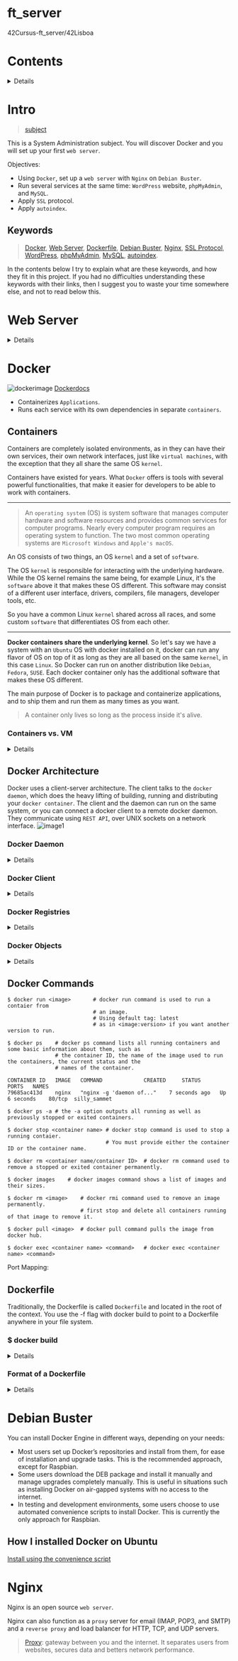 # ft_server
  42Cursus-ft_server/42Lisboa

# Contents
 <details>

 1. [Intro](https://github.com/mlanca-c/ft_server#Intro)
	* [Keywords](https://github.com/mlanca-c/ft_server#Keywords)
 2. [Web Server](https://github.com/mlanca-c/ft_server#Web-Server)
 3. [Docker](https://github.com/mlanca-c/ft_server#Docker)
    * [Containers](https://github.com/mlanca-c/ft_server#Containers)
    * [Docker Architecture](https://github.com/mlanca-c/ft_server#Docker-Architecture)
    * [Docker Commands](https://github.com/mlanca-c/ft_server#Docker-Commands)
    * [Dockerfile](https://github.com/mlanca-c/ft_server#Dockerfile)
 4. [Debian Buster](https://github.com/mlanca-c/ft_server#Debian-Buster)

 </details>
 
# Intro
 > [subject](subject.pdf)

 This is a System Administration subject. You will discover Docker and you will set up your first ```web server```.

 Objectives:
 * Using ```Docker```, set up a ```web server``` with ```Nginx``` on ```Debian Buster```.
 * Run several services at the same time: ```WordPress``` website, ```phpMyAdmin```, and ```MySQL```.
 * Apply ```SSL``` protocol.
 * Apply ```autoindex```.

## Keywords
 > [Docker](https://docs.docker.com/get-started/overview/), [Web Server](https://developer.mozilla.org/en-US/docs/Learn/Common_questions/What_is_a_web_server), [Dockerfile](https://docs.docker.com/engine/reference/builder/), [Debian Buster](https://www.debian.org/doc/), [Nginx](https://nginx.org/en/docs/), [SSL Protocol](https://www.csoonline.com/article/3246212/what-is-ssl-tls-and-how-this-encryption-protocol-works.html), [WordPress](https://codex.wordpress.org/Main_Page), [phpMyAdmin](https://www.phpmyadmin.net/docs/), [MySQL](https://dev.mysql.com/doc/), [autoindex]().

 In the contents below I try to explain what are these keywords, and how they fit in this project. If you had no difficulties understanding these keywords with their links, then I suggest you to waste your time somewhere else, and not to read below this.


# Web Server
 <details>

 >  ```Web Server``` is computer software and underlying hardware that accepts requests via ```HTTP``` (Hypertext Transfer Protocol), the network protocol created to distribute web pages, or its secure variant ```HTTPS``` (Hypertext Transfer Protocol Secure).

 To fetch a webpage, your browser sends a request to the web server, which searches for the requested file in its own ```storage space```. Upon finding the file, the server reads it, processes it as-needed, and sends it to the browser.

 ![web_server](http://www.clipartbest.com/cliparts/9c4/LnM/9c4LnMzgi.png)
 
 As its name implies, ```HTTP``` specifies how to transfer hypertext (linked web documents) between two computers.
 * Only clients can make HTTP requests, and then only to servers. Servers can only respond to a client's HTTP request.
 * When requesting a file via HTTP, clients must provide the file's URL.
 * The web server must answer every HTTP request, at least with an error message.

 **On a web server, the HTTP server is responsible for processing and answering incoming requests.**

 </details>

# Docker
 ![dockerimage](https://www.docker.com/sites/default/files/social/docker_facebook_share.png) [Dockerdocs](https://docs.docker.com/get-started/overview/)

 * Containerizes ```Applications```.
 * Runs each service with its own dependencies in separate ```containers```.

## Containers
 Containers are completely isolated environments, as in they can have their own services, their own network interfaces, just like ```virtual machines```, with the exception that they all share the same OS ```kernel```. 

 Containers have existed for years. What ```Docker``` offers is tools with several powerful functionalities, that make it easier for developers to be able to work with containers.

 -----------------------
 > An ```operating system``` (OS) is system software that manages computer hardware and software resources and provides common services for computer programs. Nearly every computer program requires an operating system to function. The two most common operating systems are ```Microsoft Windows``` and ```Apple's macOS```.

 An OS consists of two things, an OS ```kernel``` and a set of ```software```.

 The OS ```kernel``` is responsible for interacting with the underlying hardware. While the OS kernel remains the same being, for example Linux, it's the ```software``` above it that makes these OS different. This software may consist of a different user interface, drivers, compilers, file managers, developer tools, etc.

 So you have a common Linux ```kernel``` shared across all races, and some custom ```software``` that differentiates OS from each other.

 -----------------------
 **Docker containers share the underlying kernel**. So let's say we have a system with an ```Ubuntu``` OS with docker installed on it, docker can run any flavor of OS on top of it as long as they are all based on the same ```kernel```, in this case ```Linux```. So Docker can run on another distribution like ```Debian```, ```Fedora```, ```SUSE```. Each docker container only has the additional software that makes these OS different.

 The main purpose of Docker is to package and containerize applications, and to ship them and run them as many times as you want.

 > A container only lives so long as the process inside it's alive.

### Containers vs. VM

 <details>

 |Virtual Machines	|Containers		|
 |:----------------:|:-------------:|
 |Designed by running software on top of physical servers to emulate a particular hardware system. A hypervisor, or a virtual machine monitor, is software, firmware, or hardware that creates and runs VMs. It’s what sits between the hardware and the virtual machine and is necessary to virtualize the server. Within each virtual machine runs a unique guest operating system. VMs with different operating systems can run on the same physical server — a UNIX VM can sit alongside a Linux VM, and so on. Each VM has its own binaries, libraries, and applications that it services, and the VM may be many gigabytes in size. Virtual machines and containers differ in several ways, but the primary difference is that containers provide a way to virtualize an OS so that multiple workloads can run on a single OS instance. With VMs, the hardware is being virtualized to run multiple OS instances. Containers’ speed, agility, and portability make them yet another tool to help streamline software development.|Containers sit on top of a physical server and its host OS — for example, Linux or Windows. Each container shares the host OS kernel and, usually, the binaries and libraries, too. Shared components are read-only. Containers are thus exceptionally “light”—they are only megabytes in size and take just seconds to start, versus gigabytes and minutes for a VM.|

 ![image2](https://s7280.pcdn.co/wp-content/uploads/2018/08/containers-vs-virtual-machines-1024x522.png)

 </details>

## Docker Architecture
 Docker uses a client-server architecture. The client talks to the ```docker daemon```, which does the heavy lifting of building, running and distributing your ```docker container```.
 The client and the daemon can run on the same system, or you can connect a docker client to a remote docker daemon.
 They communicate using ```REST API```, over UNIX sockets on a network interface.
 ![image1](https://docs.docker.com/engine/images/architecture.svg)
### Docker Daemon

 <details>

 The Docker Daemon ```(dockerd)``` listens for docker API requests and manages docker objects such as ```images```, ```containers```, ```networks```, and ```volumes```.
 A daemon can also communicate with other daemons to manage Docker services.

 </details>

### Docker Client

 <details>

 The Docker Client ```(docker)``` is the primary way that many docker users interact with docker.
 When you use commands such as ```docker run```, the client sends these commands to dockerd, which caries them out.
 The docker comand uses the Docker API.

 </details>

### Docker Registries

 <details>

 A Docker registry stores Docker images. Docker Hub is a public registry that anyone can use, and Docker is configured to look for images on Docker Hub by default. You can even run your own private registry.
 When you use the ```docker pull``` or ```docker run``` commands, the required images are pulled from your configured registry. When you use ```docker push``` command, your image is pushed to your configured registry.

 </details>

### Docker Objects

 <details>

 When you use Docker, you are creating and using images, containers, networks, volumes, plugins, and other objects. This section is a brief overview of some of those objects.
 |Objects		|Description|
 |:------------:|:---------:|
 |Images		|An image is a read-only template with instructions for creating a Docker container. You might create your own images or you might only use those created by others and published in a ```registry```. To build your own image, you create a ```Dockerfile``` with a simple syntax for defining the steps needed to create the ```image``` and run it. Each instruction in a Dockerfile creates a layer in the image.|
 |Containers	|A container is a runnable instance of an ```image```. You can create, start, stop, move, or delete a container using the Docker API or CLI. You can connect a container to one or more networks, attach storage to it, or even create a new ```image``` based on its current state. A container is defined by its image as well as any configuration options you provide to it when you create or start it.|

 > An ```image``` is a package or a template. It s used to create one or more ```containers```, **containers are running instances of images** that are isolates and have theis own environments and set of processes.

 </details>

## Docker Commands
 ```
 $ docker run <image>		# docker run command is used to run a contaier from 
  							# an image. 
 							# Using default tag: latest 
 							# as in <image:version> if you want another version to run.

 $ docker ps	# docker ps command lists all running containers and some basic information about them, such as
 				# the container ID, the name of the image used to run the containers, the current status and the
 				# names of the container.

 CONTAINER ID	IMAGE	COMMAND				CREATED		STATUS		PORTS	NAMES
 79685ac413d	nginx	"nginx -g 'daemon of..."	7 seconds ago	Up 6 seconds	80/tcp	silly_sammet
 
 $ docker ps -a	# the -a option outputs all running as well as previously stopped or exited containers.

 $ docker stop <container name>	# docker stop command is used to stop a running contaier. 
 								# You must provide either the container ID or the container name.

 $ docker rm <container name/container ID>	# docker rm command used to remove a stopped or exited container permanently.

 $ docker images	# docker images command shows a list of images and their sizes.

 $ docker rm <image>	# docker rmi command used to remove an image permanently.
 						# first stop and delete all containers running of that image to remove it.

 $ docker pull <image>	# docker pull command pulls the image from docker hub.

 $ docker exec <container name> <command>	# docker exec <container name> <command>
```

 Port Mapping:
 

## Dockerfile
 Traditionally, the Dockerfile is called ```Dockerfile``` and located in the root of the context. You use the -f flag with docker build to point to a Dockerfile anywhere in your file system.

### $ docker build

 <details>

 The docker build command builds an image from a ```Dockerfile``` and a context. The build’s context is the set of files at a specified location ```PATH``` or ```URL```. The ```PATH``` is a directory on your local filesystem. The ```URL``` is a Git repository location.
 ```
 $ docker build .
 
 Sending build context to Docker daemon 6.51 MB
 ...
 ```
 This example shows a build command that uses the current directory as context. The building is run by the Docker daemon, not by the CLI. The first thing a build process does is send the entire context (recursively) to the daemon. In most cases, it’s best to start with an empty directory as context and keep your Dockerfile in that directory. Add only the files needed for building the Dockerfile. 

 The Docker daemon runs the instructions in the Dockerfile one-by-one, committing the result of each instruction to a new image if necessary, before finally outputting the ID of your new image. The Docker daemon will automatically clean up the context you sent.

 </details>

### Format of a Dockerfile

 <details>
 
 ```
 # Comment
 INSTRUCTION arguments
 ```
 The instruction is not case-sensitive. However, convention is for them to be UPPERCASE to distinguish them from arguments more easily.

 Docker runs instructions in a Dockerfile in order. A Dockerfile must begin with a ```FROM``` instruction.The FROM instruction specifies the ```Parent Image``` from which you are building. FROM may only be preceded by one or more ```ARG``` instructions, which declare arguments that are used in ```FROM``` lines in the Dockerfile.

 > Parent Image: An image’s parent image is the image designated in the ```FROM``` directive in the image’s Dockerfile. All subsequent commands are based on this parent image. A Dockerfile with the ```FROM scratch``` directive uses no parent image, and creates a base image.

 > ARG: The ARG instruction defines a variable that users can pass at build-time to the builder with the ```docker build``` command using the ```--build-arg <varname>=<value>``` flag. A Dockerfile may include one or more ARG instructions.

 </details>

# Debian Buster
 You can install Docker Engine in different ways, depending on your needs:
 * Most users set up Docker’s repositories and install from them, for ease of installation and upgrade tasks. This is the recommended approach, except for Raspbian.
 * Some users download the DEB package and install it manually and manage upgrades completely manually. This is useful in situations such as installing Docker on air-gapped systems with no access to the internet.
 * In testing and development environments, some users choose to use automated convenience scripts to install Docker. This is currently the only approach for Raspbian.

## How I installed Docker on Ubuntu
 [Install using the convenience script](https://docs.docker.com/engine/install/ubuntu/#install-using-the-convenience-script)

# Nginx

 Nginx is an open source ```web server```.

 Nginx can also function as a ```proxy``` server for email (IMAP, POP3, and SMTP) and a ```reverse proxy``` and load balancer for HTTP, TCP, and UDP servers.

 > [Proxy](https://airtame.com/blog/what-is-proxy/): gateway between you and the internet. It separates users from websites, secures data and betters network performance.

